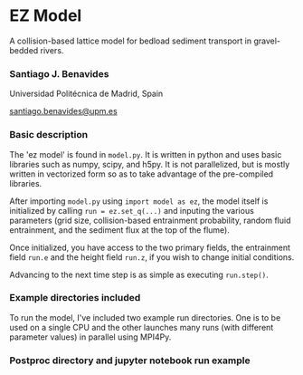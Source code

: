 # EZ Model
A collision-based lattice model for bedload sediment transport in gravel-bedded rivers.

### Santiago J. Benavides 
Universidad Politécnica de Madrid, Spain 

santiago.benavides@upm.es

### Basic description
The 'ez model' is found in `model.py`. It is written in python and uses basic libraries such as numpy, scipy, and h5py. It is not parallelized, but is mostly written in vectorized form so as to take advantage of the pre-compiled libraries. 

After importing `model.py` using `import model as ez`, the model itself is initialized by calling `run = ez.set_q(...)` and inputing the various parameters (grid size, collision-based entrainment probability, random fluid entrainment, and the sediment flux at the top of the flume).

Once initialized, you have access to the two primary fields, the entrainment field `run.e` and the height field `run.z`, if you wish to change initial conditions.

Advancing to the next time step is as simple as executing `run.step()`.


### Example directories included
To run the model, I've included two example run directories. One is to be used on a single CPU and the other launches many runs (with different parameter values) in parallel using MPI4Py.

### Postproc directory and jupyter notebook run example
